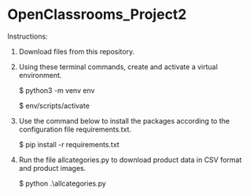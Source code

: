 # OpenClassrooms_Project2
Instructions:
1. Download files from this repository.
2. Using these terminal commands, create and activate a virtual environment.

    $ python3 -m venv env
   
   $ env/scripts/activate
4. Use the command below to install the packages according to the configuration file requirements.txt.

    $ pip install -r requirements.txt
6. Run the file allcategories.py to download product data in CSV format and product images.
 
   $  python .\allcategories.py
